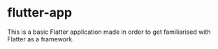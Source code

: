 # flutter-app
This is a basic Flatter application made in order to get familiarised with Flatter as a framework.
